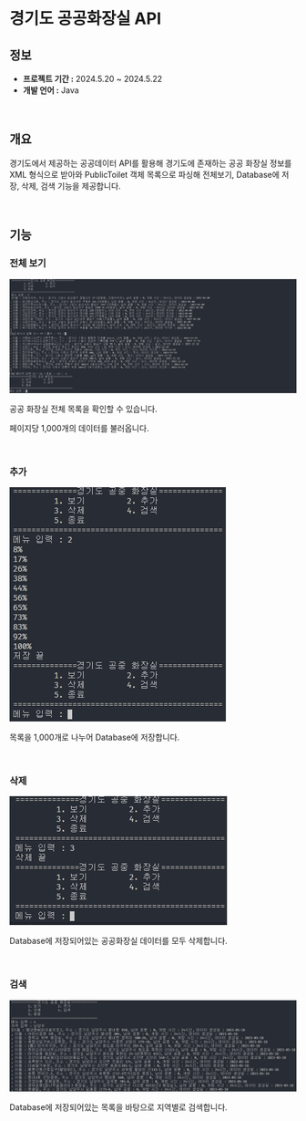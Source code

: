 # 경기도 공공화장실 API

## 정보
- **프로젝트 기간 :** 2024.5.20 ~ 2024.5.22
- **개발 언어 :** Java

&nbsp;

## 개요

경기도에서 제공하는 공공데이터 API를 활용해 경기도에 존재하는 공공 화장실 정보를 XML 형식으로 받아와 PublicToilet 객체 목록으로 파싱해 전체보기, Database에 저장, 삭제, 검색 기능을 제공합니다.

&nbsp;

## 기능

### 전체 보기

![보기](img/view.png)

공공 화장실 전체 목록을 확인할 수 있습니다.

페이지당 1,000개의 데이터를 불러옵니다.

&nbsp;

### 추가

![추가](img/append.png)

목록을 1,000개로 나누어 Database에 저장합니다.

&nbsp;

### 삭제

![삭제](img/delete.png)

Database에 저장되어있는 공공화장실 데이터를 모두 삭제합니다.

&nbsp;

### 검색

![검색](img/search.png)

Database에 저장되어있는 목록을 바탕으로 지역별로 검색합니다.

